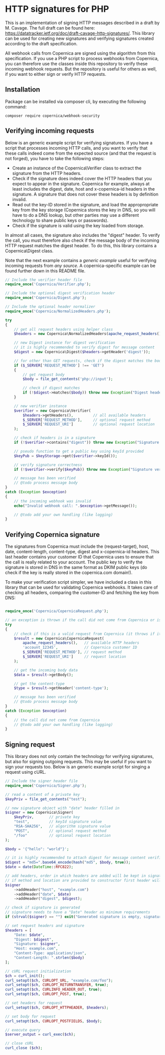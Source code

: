 # HTTP signatures for PHP

This is an implementation of signing HTTP messages described in a draft by M. Cavage.
The full draft can be found here:
https://datatracker.ietf.org/doc/draft-cavage-http-signatures/. This library
can be used for creating new signatures and verifying signatures created according
to the draft specification.

All webhook calls from Copernica are signed using the algorithm from this
specification. If you use a PHP script to process webhooks from Copernica,
you can therefore use the classes inside this repository to verify these
incoming webhook requests. But the repository is useful for others as well,
if you want to either sign or verify HTTP requests.

## Installation

Package can be installed via composer cli, by executing the following command:

```
composer require copernica/webhook-security
```

## Verifying incoming requests

Below is an generic example script for verifying signatures. If you have a script
that processes incoming HTTP calls, and you want to verify that these calls
indeed come from the expected source (and that the request is not forged), you
have to take the following steps:

- Create an instance of the Copernica\Verifier class to extract the signature
from the HTTP headers.
- Check if the signature does indeed cover the HTTP headers that you expect
to appear in the signature. Copernica for example, always at least includes the
digest, date, host and x-copernica-id headers in the signature. A signature
that does not cover these headers is by definition invalid.
- Read out the key-ID stored in the signature, and load the appropropriate key
from the key storage (Copernica stores the key in DNS, so you will have to
do a DNS lookup, but other parties may use a different technology to
share public keys or passwords).
- Check if the signature is valid using the key loaded from storage.

In almost all cases, the signature also includes the "digest" header. To
verify the call, you must therefore also check if the message body of the
incoming HTTP request matches the digest header. To do this, this library
contains a Copernica\Digest class.

Note that the next example contains a _generic example_ useful for verifying
incoming requests from _any source_. A copernica-specific example can be found
further down in this README file.

```php
// Include the verifier header file
require_once('Copernica/Verifier.php');

// Include the optional digest verification header
require_once('Copernica/Digest.php');

// Include the optional header normalizer
require_once('Copernica/NormalizedHeaders.php');

try
{
    // get all request headers using helper class
    $headers = new Copernica\NormalizedHeaders(apache_request_headers());

    // new Digest instance for digest verification
    // it is highly recommended to verify digest for message content
    $digest = new Copernica\Digest($headers->getHeader('digest'));

    // for other than GET requests, check if the digest matches the body
    if ($_SERVER['REQUEST_METHOD'] !== 'GET')
    {
        // get request body
        $body = file_get_contents('php://input');

        // check if digest matches
        if (!$digest->matches($body)) throw new Exception("Digest header mismatch");
    }

    // new verifier instance
    $verifier = new Copernica\Verifier(
        $headers->getHeaders(),         // all available headers
        $_SERVER['REQUEST_METHOD'],     // optional request method
        $_SERVER['REQUEST_URI']         // optional request location
    );

    // check if headers is in a signature
    if (!$verifier->contains("digest")) throw new Exception("Signature does not contains digest");

    // pseudo function to get a public key using keyId provided
    $keyPub = $keyStorage->get($verifier->keyId());

    // verify signature correctness
    if (!$verifier->verify($keyPub)) throw new Exception("Signature verification failed");

    // message has been verified
    // @todo process message body
}
catch (Exception $exception)
{
    // the incoming webhook was invalid
    echo("Invalid webhook call: ".$exception->getMessage());

    // @todo add your own handling (like logging)
}
```

## Verifying Copernica signature

The signatures from Copernica must include the (request-target), host, date, content-length,
content-type, digest and x-copernica-id headers. This last header contains your customer ID
that Copernica uses to ensure that the call is really related to your account. The public key to
verify the signature is stored in DNS in the same format as DKIM public keys (do check
if the key is really stored in the copernica.com domain!).

To make your verification script simpler, we have included a class in this library
that can be used for validating Copernica webhooks. It takes care of checking all
headers, comparing the customer-ID and fetching the key from DNS:

```php

require_once('Copernica/CopernicaRequest.php');

// an exception is thrown if the call did not come from Copernica or is invalid
try
{
    // check if this is a valid request from Copernica (it throws if it isn't)
    $result = new Copernica\CopernicaRequest(
        apache_request_headers(),   // available HTTP headers
        'account_12345',            // Copernica customer ID
        $_SERVER['REQUEST_METHOD'], // request method
        $_SERVER['REQUEST_URI']     // request location
    );

    // get the incoming body data
    $data = $result->getBody();

    // get the content-type
    $type = $result->getHeader('content-type');

    // message has been verified
    // @todo process message body
}
catch (Exception $exception)
{
    // the call did not come from Copernica
    // @todo add your own handling (like logging)
}

```

## Signing request

This library does not only contain the technology for verifying signatures, but
also for signing outgoing requests. This may be useful if you want to sign
your requests too. Below is an generic example script for singing a request
using cURL.

```php
// Include the signer header file
require_once('Copernica/Signer.php');

// read a content of a private key
$keyPriv = file_get_contents("test");

// new signature object with "date" header filled in
$signer = new Copernica\Signer(
    $keyPriv,       // private key
    "test",         // keyId signature value
    "RSA-SHA256",   // algorithm signature value
    "POST",         // optional request method
    "/foo"          // optional request location
);

$body = '{"hello": "world"}';

// it is highly recommended to attach digest for message content verification
$digest = "md5=".base64_encode(hash("md5", $body, true));
$date = date(DateTime::RFC822);

// add headers, order in which headers are added will be kept in signature
// if method and location are provided to constructor first header will be (request-target)
$signer
    ->addHeader("host", "example.com")
    ->addHeader("date", $date)
    ->addHeader("digest", $digest);

// check if signature is generated
// signature needs to have a "Date" header as minimum requirements
if (strval($signer) == "") exit("Generated signature is empty, signature requires a \"Date\" as minimum.");

// set request headers and signature
$headers = [
    "Date: $date",
    "Digest: $digest",
    "Signature: $signer",
    "Host: example.com",
    "Content-Type: application/json",
    "Content-Length: ".strlen($body)
];

// cURL request initialization
$ch = curl_init();
curl_setopt($ch, CURLOPT_URL, "example.com/foo");
curl_setopt($ch, CURLOPT_RETURNTRANSFER, true);
curl_setopt($ch, CURLINFO_HEADER_OUT, true);
curl_setopt($ch, CURLOPT_POST, true);

// set headers for request
curl_setopt($ch, CURLOPT_HTTPHEADER, $headers);

// set body for request
curl_setopt($ch, CURLOPT_POSTFIELDS, $body);

// execute query
$server_output = curl_exec($ch);

// close cURL
curl_close ($ch);

```
